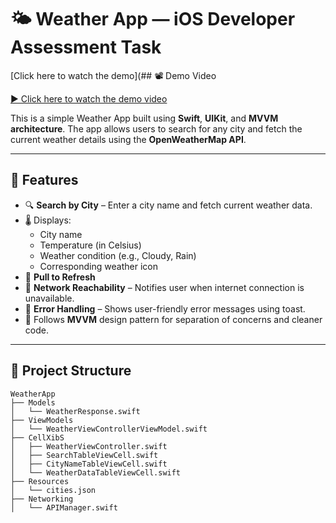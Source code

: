 # 🌤️ Weather App — iOS Developer Assessment Task

 [Click here to watch the demo](## 📽️ Demo Video

[▶️ Click here to watch the demo video](https://github.com/rajnandinisisodiyaofficial/WeatherApp/blob/main/Simulator%20Screen%20Recording%20-%20iPhone%2016%20Pro%20-%202025-07-16%20at%2021.51.00.mp4)

This is a simple Weather App built using **Swift**, **UIKit**, and **MVVM architecture**. The app allows users to search for any city and fetch the current weather details using the **OpenWeatherMap API**.

---

## 📱 Features

- 🔍 **Search by City** – Enter a city name and fetch current weather data.
- 🌡️ Displays:
  - City name
  - Temperature (in Celsius)
  - Weather condition (e.g., Cloudy, Rain)
  - Corresponding weather icon
- 🔄 **Pull to Refresh**
- 📡 **Network Reachability** – Notifies user when internet connection is unavailable.
- 📛 **Error Handling** – Shows user-friendly error messages using toast.
- 🧱 Follows **MVVM** design pattern for separation of concerns and cleaner code.

---

## 📂 Project Structure

```plaintext
WeatherApp
├── Models
│   └── WeatherResponse.swift
├── ViewModels
│   └── WeatherViewControllerViewModel.swift
├── CellXibS
│   ├── WeatherViewController.swift
│   ├── SearchTableViewCell.swift
│   ├── CityNameTableViewCell.swift
│   └── WeatherDataTableViewCell.swift
├── Resources
│   └── cities.json
├── Networking
│   └── APIManager.swift
